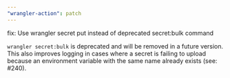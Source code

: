 ```yaml
---
"wrangler-action": patch
---
```


fix: Use wrangler secret put instead of deprecated secret:bulk command

`wrangler secret:bulk` is deprecated and will be removed in a future version. This also improves logging in cases where a secret is failing to upload because an environment variable with the same name already exists (see: #240).
